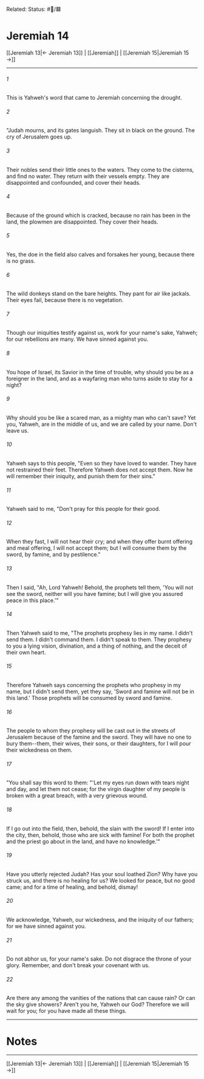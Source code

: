 Related:
Status: #📖/🟥
# Jeremiah 14

[[Jeremiah 13|← Jeremiah 13]] | [[Jeremiah]] | [[Jeremiah 15|Jeremiah 15 →]]
***



###### 1 
This is Yahweh's word that came to Jeremiah concerning the drought. 

###### 2 
"Judah mourns, and its gates languish. They sit in black on the ground. The cry of Jerusalem goes up. 

###### 3 
Their nobles send their little ones to the waters. They come to the cisterns, and find no water. They return with their vessels empty. They are disappointed and confounded, and cover their heads. 

###### 4 
Because of the ground which is cracked, because no rain has been in the land, the plowmen are disappointed. They cover their heads. 

###### 5 
Yes, the doe in the field also calves and forsakes her young, because there is no grass. 

###### 6 
The wild donkeys stand on the bare heights. They pant for air like jackals. Their eyes fail, because there is no vegetation. 

###### 7 
Though our iniquities testify against us, work for your name's sake, Yahweh; for our rebellions are many. We have sinned against you. 

###### 8 
You hope of Israel, its Savior in the time of trouble, why should you be as a foreigner in the land, and as a wayfaring man who turns aside to stay for a night? 

###### 9 
Why should you be like a scared man, as a mighty man who can't save? Yet you, Yahweh, are in the middle of us, and we are called by your name. Don't leave us. 

###### 10 
Yahweh says to this people, "Even so they have loved to wander. They have not restrained their feet. Therefore Yahweh does not accept them. Now he will remember their iniquity, and punish them for their sins." 

###### 11 
Yahweh said to me, "Don't pray for this people for their good. 

###### 12 
When they fast, I will not hear their cry; and when they offer burnt offering and meal offering, I will not accept them; but I will consume them by the sword, by famine, and by pestilence." 

###### 13 
Then I said, "Ah, Lord Yahweh! Behold, the prophets tell them, 'You will not see the sword, neither will you have famine; but I will give you assured peace in this place.'" 

###### 14 
Then Yahweh said to me, "The prophets prophesy lies in my name. I didn't send them. I didn't command them. I didn't speak to them. They prophesy to you a lying vision, divination, and a thing of nothing, and the deceit of their own heart. 

###### 15 
Therefore Yahweh says concerning the prophets who prophesy in my name, but I didn't send them, yet they say, 'Sword and famine will not be in this land.' Those prophets will be consumed by sword and famine. 

###### 16 
The people to whom they prophesy will be cast out in the streets of Jerusalem because of the famine and the sword. They will have no one to bury them--them, their wives, their sons, or their daughters, for I will pour their wickedness on them. 

###### 17 
"You shall say this word to them: "'Let my eyes run down with tears night and day, and let them not cease; for the virgin daughter of my people is broken with a great breach, with a very grievous wound. 

###### 18 
If I go out into the field, then, behold, the slain with the sword! If I enter into the city, then, behold, those who are sick with famine! For both the prophet and the priest go about in the land, and have no knowledge.'" 

###### 19 
Have you utterly rejected Judah? Has your soul loathed Zion? Why have you struck us, and there is no healing for us? We looked for peace, but no good came; and for a time of healing, and behold, dismay! 

###### 20 
We acknowledge, Yahweh, our wickedness, and the iniquity of our fathers; for we have sinned against you. 

###### 21 
Do not abhor us, for your name's sake. Do not disgrace the throne of your glory. Remember, and don't break your covenant with us. 

###### 22 
Are there any among the vanities of the nations that can cause rain? Or can the sky give showers? Aren't you he, Yahweh our God? Therefore we will wait for you; for you have made all these things.

---
# Notes


***
[[Jeremiah 13|← Jeremiah 13]] | [[Jeremiah]] | [[Jeremiah 15|Jeremiah 15 →]]
